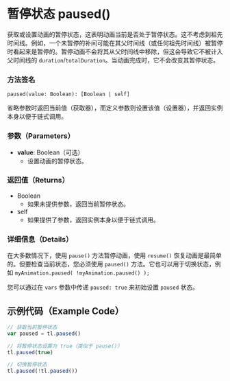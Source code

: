 # 暂停状态 paused()

获取或设置动画的暂停状态，这表明动画当前是否处于暂停状态。这不考虑到祖先时间线。例如，一个未暂停的补间可能在其父时间线（或任何祖先时间线）被暂停时看起来是暂停的。暂停动画不会将其从父时间线中移除，但这会导致它不被计入父时间线的 `duration`/`totalDuration`。当动画完成时，它不会改变其暂停状态。

### 方法签名

```plaintext
paused(value: Boolean): [Boolean | self]
```

省略参数时返回当前值（获取器），而定义参数则设置该值（设置器），并返回实例本身以便于链式调用。

### 参数（Parameters）

- **value**: Boolean（可选）
  - 设置动画的暂停状态。

### 返回值（Returns）

- Boolean
  - 如果未提供参数，返回当前暂停状态。
- self
  - 如果提供了参数，返回实例本身以便于链式调用。

### 详细信息（Details）

在大多数情况下，使用 `pause()` 方法暂停动画，使用 `resume()` 恢复动画是最简单的。但要检查当前状态，您必须使用 `paused()` 方法。它也可以用于切换状态，例如 `myAnimation.paused( !myAnimation.paused() );`

您可以通过在 `vars` 参数中传递 `paused: true` 来初始设置 `paused` 状态。

## 示例代码（Example Code）

```javascript
// 获取当前暂停状态
var paused = tl.paused()

// 将暂停状态设置为 true（类似于 pause()）
tl.paused(true)

// 切换暂停状态
tl.paused(!tl.paused())
```
